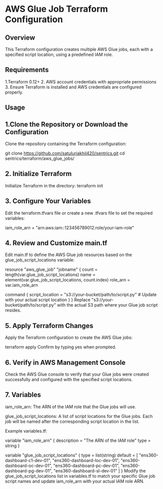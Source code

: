 # AWS Glue Job Terraform Configuration
## Overview
This Terraform configuration creates multiple AWS Glue jobs, each with a specified script location, using a predefined IAM role.

## Requirements
1.Terraform 0.12+
2. AWS account credentials with appropriate permissions
3. Ensure Terraform is installed and AWS credentials are configured properly.
## Usage
## 1.Clone the Repository or Download the Configuration

Clone the repository containing the Terraform configuration:

git clone https://github.com/satuluriakhil420/sentrics.git
cd sentrics/terraform/aws_glue_jobs/
## 2. Initialize Terraform

Initialize Terraform in the directory:
terraform init
## 3. Configure Your Variables

Edit the terraform.tfvars file or create a new .tfvars file to set the required variables:

iam_role_arn = "arn:aws:iam::123456789012:role/your-iam-role"
## 4. Review and Customize main.tf

Edit main.tf to define the AWS Glue job resources based on the glue_job_script_locations variable:

resource "aws_glue_job" "jobname" {
  count     = length(var.glue_job_script_locations)
  name      = element(var.glue_job_script_locations, count.index)
  role_arn  = var.iam_role_arn
  
  command {
    script_location = "s3://your-bucket/path/to/script.py"  # Update with your actual script location
  }
}
Replace "s3://your-bucket/path/to/script.py" with the actual S3 path where your Glue job script resides.

## 5. Apply Terraform Changes

Apply the Terraform configuration to create the AWS Glue jobs:

terraform apply
Confirm by typing yes when prompted.

## 6. Verify in AWS Management Console

Check the AWS Glue console to verify that your Glue jobs were created successfully and configured with the specified script locations.

## 7. Variables
iam_role_arn: The ARN of the IAM role that the Glue jobs will use.

glue_job_script_locations: A list of script locations for the Glue jobs. Each job will be named after the corresponding script location in the list.

Example variables.tf:


variable "iam_role_arn" {
  description = "The ARN of the IAM role"
  type        = string
}

variable "glue_job_script_locations" {
  type    = list(string)
  default = [
    "ens360-dashboard-c1-dev-01",
    "ens360-dashboard-loc-dev-01", 
    "ens360-dashboard-oc-dev-01",
    "ens360-dashboard-pc-dev-01",
    "ens360-dashboard-pg-dev-01",
    "ens360-dashboard-sl-dev-01"
  ]
}
Modify the glue_job_script_locations list in variables.tf to match your specific Glue job script names and update iam_role_arn with your actual IAM role ARN.


